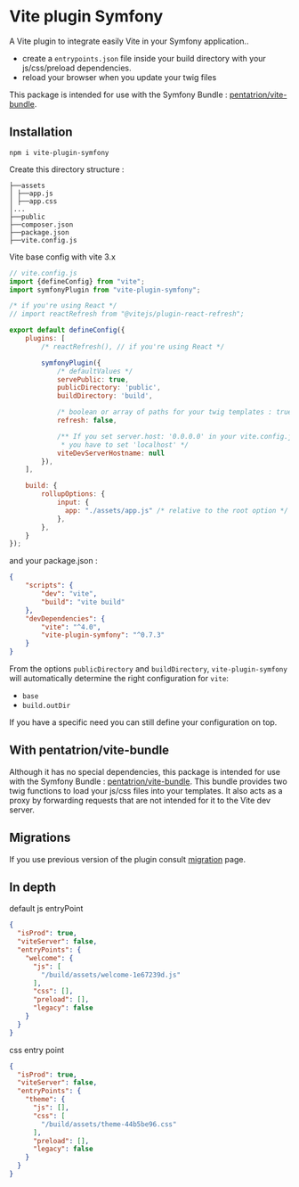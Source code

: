# Vite plugin Symfony

A Vite plugin to integrate easily Vite in your Symfony application..

- create a `entrypoints.json` file inside your build directory with your js/css/preload dependencies.
- reload your browser when you update your twig files

This package is intended for use with the Symfony Bundle : [pentatrion/vite-bundle](https://github.com/lhapaipai/vite-bundle).

## Installation

```console
npm i vite-plugin-symfony
```

Create this directory structure :
```
├──assets
│ ├──app.js
│ ├──app.css
│...
├──public
├──composer.json
├──package.json
├──vite.config.js
```

Vite base config with vite 3.x

```js
// vite.config.js
import {defineConfig} from "vite";
import symfonyPlugin from "vite-plugin-symfony";

/* if you're using React */
// import reactRefresh from "@vitejs/plugin-react-refresh";

export default defineConfig({
    plugins: [
        /* reactRefresh(), // if you're using React */

        symfonyPlugin({
            /* defaultValues */
            servePublic: true,
            publicDirectory: 'public',
            buildDirectory: 'build',

            /* boolean or array of paths for your twig templates : true, false, ["templates/**/*.twig"] */
            refresh: false,

            /** If you set server.host: '0.0.0.0' in your vite.config.js
             * you have to set 'localhost' */
            viteDevServerHostname: null
        }),
    ],

    build: {
        rollupOptions: {
            input: {
              app: "./assets/app.js" /* relative to the root option */
            },
        },
    }
});
```

and your package.json :
```json
{
    "scripts": {
        "dev": "vite",
        "build": "vite build"
    },
    "devDependencies": {
        "vite": "^4.0",
        "vite-plugin-symfony": "^0.7.3"
    }
}
```
From the options `publicDirectory` and `buildDirectory`, `vite-plugin-symfony` will automatically determine the right configuration for `vite`:

- `base`
- `build.outDir`

If you have a specific need you can still define your configuration on top.


## With pentatrion/vite-bundle

Although it has no special dependencies, this package is intended for use with the Symfony Bundle : [pentatrion/vite-bundle](https://github.com/lhapaipai/vite-bundle). This bundle provides two twig functions to load your js/css files into your templates. It also acts as a proxy by forwarding requests that are not intended for it to the Vite dev server.

## Migrations

If you use previous version of the plugin consult [migration](migration.md) page.

## In depth

default js entryPoint

```json
{
  "isProd": true,
  "viteServer": false,
  "entryPoints": {
    "welcome": {
      "js": [
        "/build/assets/welcome-1e67239d.js"
      ],
      "css": [],
      "preload": [],
      "legacy": false
    }
  }
}
```

css entry point
```json
{
  "isProd": true,
  "viteServer": false,
  "entryPoints": {
    "theme": {
      "js": [],
      "css": [
        "/build/assets/theme-44b5be96.css"
      ],
      "preload": [],
      "legacy": false
    }
  }
}
```
